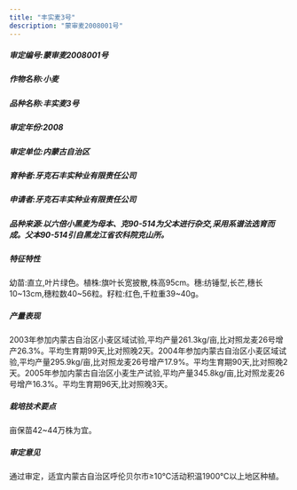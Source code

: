 ```yaml
---
title: "丰实麦3号"
description: "蒙审麦2008001号"
---
```

##### 审定编号:蒙审麦2008001号

##### 作物名称:小麦

##### 品种名称:丰实麦3号

##### 审定年份:2008

##### 审定单位:内蒙古自治区

##### 育种者:牙克石丰实种业有限责任公司

##### 申请者:牙克石丰实种业有限责任公司

##### 品种来源:以六倍小黑麦为母本、克90-514为父本进行杂交,采用系谱法选育而成。父本90-514引自黑龙江省农科院克山所。

##### 特征特性
幼苗:直立,叶片绿色。植株:旗叶长宽披散,株高95cm。穗:纺锤型,长芒,穗长10~13cm,穗粒数40~56粒。籽粒:红色,千粒重39~40g。

##### 产量表现
2003年参加内蒙古自治区小麦区域试验,平均产量261.3kg/亩,比对照龙麦26号增产26.3%。平均生育期99天,比对照晚2天。2004年参加内蒙古自治区小麦区域试验,平均产量295.9kg/亩,比对照龙麦26号增产17.9%。平均生育期90天,比对照晚2天。2005年参加内蒙古自治区小麦生产试验,平均产量345.8kg/亩,比对照龙麦26号增产16.3%。平均生育期96天,比对照晚3天。

##### 栽培技术要点
亩保苗42~44万株为宜。

##### 审定意见
通过审定，适宜内蒙古自治区呼伦贝尔市≥10℃活动积温1900℃以上地区种植。
